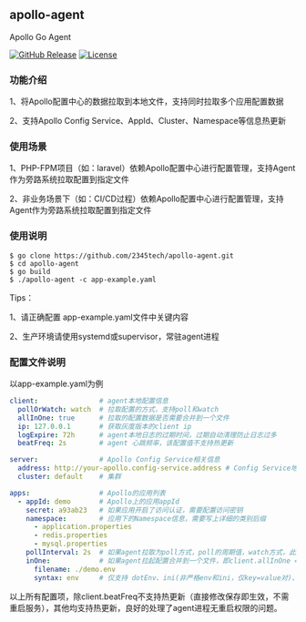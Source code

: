 ## apollo-agent

Apollo Go Agent

[![GitHub Release](https://img.shields.io/github/release/2345tech/apollo-agent.svg)](https://github.com/2345tech/apollo-agent/releases)
[![License](https://img.shields.io/badge/License-Apache%202.0-blue.svg)](https://opensource.org/licenses/Apache-2.0)


### 功能介绍
1、将Apollo配置中心的数据拉取到本地文件，支持同时拉取多个应用配置数据

2、支持Apollo Config Service、AppId、Cluster、Namespace等信息热更新

### 使用场景
1、PHP-FPM项目（如：laravel）依赖Apollo配置中心进行配置管理，支持Agent作为旁路系统拉取配置到指定文件

2、非业务场景下（如：CI/CD过程）依赖Apollo配置中心进行配置管理，支持Agent作为旁路系统拉取配置到指定文件

### 使用说明
```shell script
$ go clone https://github.com/2345tech/apollo-agent.git
$ cd apollo-agent
$ go build
$ ./apollo-agent -c app-example.yaml
```
Tips：

1、请正确配置 app-example.yaml文件中关键内容

2、生产环境请使用systemd或supervisor，常驻agent进程

### 配置文件说明
以app-example.yaml为例
```yaml
client:               # agent本地配置信息
  pollOrWatch: watch  # 拉取配置的方式，支持poll和watch
  allInOne: true      # 拉取的配置数据是否需要合并到一个文件
  ip: 127.0.0.1       # 获取灰度版本的client ip
  logExpire: 72h      # agent本地日志的过期时间，过期自动清理防止日志过多
  beatFreq: 2s        # agent 心跳频率，该配置值不支持热更新

server:               # Apollo Config Service相关信息
  address: http://your-apollo.config-service.address # Config Service地址
  cluster: default    # 集群

apps:                 # Apollo的应用列表
  - appId: demo       # Apollo上的应用appId
    secret: a93ab23   # 如果应用开启了访问认证，需要配置访问密钥
    namespace:        # 应用下的Namespace信息，需要写上详细的类别后缀
      - application.properties
      - redis.properties
      - mysql.properties
    pollInterval: 2s  # 如果agent拉取为poll方式，poll的周期值，watch方式，此配置无作用
    inOne:            # 如果agent拉起配置合并到一个文件，即client.allInOne = true，指定了合并后文件的信息（文件名及文件内容格式）
      filename: ./demo.env
      syntax: env     # 仅支持 dotEnv、ini(非严格env和ini，仅key=value对)、php、txt(包含yaml、yml、json、txt)
```
以上所有配置项，除client.beatFreq不支持热更新（直接修改保存即生效，不需重启服务），其他均支持热更新，良好的处理了agent进程无重启权限的问题。